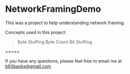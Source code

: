 # NetworkFramingDemo

This was a project to help understanding network framing.

Concepts used in this project:
>Byte Stuffing
>Byte Count
>Bit Stuffing

=====

If you have any questions, please feel free to email me at b93banks@gmail.com
